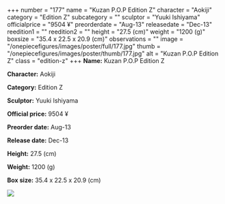+++
number = "177"
name = "Kuzan P.O.P Edition Z"
character = "Aokiji"
category = "Edition Z"
subcategory = ""
sculptor = "Yuuki Ishiyama"
officialprice = "9504 ¥"
preorderdate = "Aug-13"
releasedate = "Dec-13"
reedition1 = ""
reedition2 = ""
height = "27.5 (cm)"
weight = "1200 (g)"
boxsize = "35.4 x 22.5 x 20.9 (cm)"
observations = ""
image = "/onepiecefigures/images/poster/full/177.jpg"
thumb = "/onepiecefigures/images/poster/thumb/177.jpg"
alt = "Kuzan P.O.P Edition Z"
class = "edition-z"
+++
**Name:** Kuzan P.O.P Edition Z

**Character:** Aokiji

**Category:** Edition Z 

**Sculptor:** Yuuki Ishiyama

**Official price:** 9504 ¥

**Preorder date:** Aug-13

**Release date:** Dec-13

**Height:** 27.5 (cm)

**Weight:** 1200 (g)

**Box size:** 35.4 x 22.5 x 20.9 (cm)

<img src="/onepiecefigures/images/poster/thumb/177.jpg">